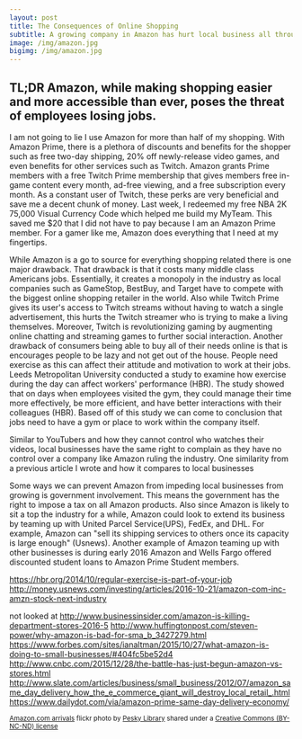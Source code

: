 ```yaml
---
layout: post
title: The Consequences of Online Shopping
subtitle: A growing company in Amazon has hurt local business all throughout the United States
image: /img/amazon.jpg
bigimg: /img/amazon.jpg
---
```

## TL;DR Amazon, while making shopping easier and more accessible than ever, poses the threat of employees losing jobs.

I am not going to lie I use Amazon for more than half of my shopping. With Amazon Prime, there is a plethora of discounts and benefits for the shopper such as free two-day shipping, 20% off newly-release video games, and even benefits for other services such as Twitch. Amazon grants Prime members with a free Twitch Prime membership that gives members free in-game content every month, ad-free viewing, and a free subscription every month. As a constant user of Twitch, these perks are very beneficial and save me a decent chunk of money. Last week, I redeemed my free NBA 2K 75,000 Visual Currency Code which helped me build my MyTeam. This saved me $20 that I did not have to pay because I am an Amazon Prime member. For a gamer like me, Amazon does everything that I need at my fingertips.


While Amazon is a go to source for everything shopping related there is one major drawback. That drawback is that it costs many middle class Americans jobs. Essentially, it creates a monopoly in the industry as local companies such as GameStop, BestBuy, and Target have to compete with the biggest online shopping retailer in the world. Also while Twitch Prime gives its user's access to Twitch streams without having to watch a single advertisement, this hurts the Twitch streamer who is trying to make a living themselves. Moreover, Twitch is revolutionizing gaming by augmenting online chatting and streaming games to further social interaction. Another drawback of consumers being able to buy all of their needs online is that is encourages people to be lazy and not get out of the house. People need exercise as this can affect their attitude and motivation to work at their jobs. Leeds Metropolitan University conducted a study to examine how exercise during the day can affect workers' performance (HBR). The study showed that on days when employees visited the gym, they could manage their time more effectively, be more efficient, and have better interactions with their colleagues (HBR). Based off of this study we can come to conclusion that jobs need to have a gym or place to work within the company itself.

Similar to YouTubers and how they cannot control who watches their videos, local businesses have the same right to complain as they have no control over a company like Amazon ruling the industry. One similarity from a previous article I wrote and how it compares to local businesses

Some ways we can prevent Amazon from impeding local businesses from growing is government involvement. This means the government has the right to impose a tax on all Amazon products. Also since Amazon is likely to sit a top the industry for a while, Amazon could look to extend its business by teaming up with United Parcel Service(UPS), FedEx, and DHL. For example, Amazon can "sell its shipping services to others once its capacity is large enough" (Usnews). Another example of Amazon teaming up with other businesses is during early 2016 Amazon and Wells Fargo offered discounted student loans to Amazon Prime Student members.

https://hbr.org/2014/10/regular-exercise-is-part-of-your-job
http://money.usnews.com/investing/articles/2016-10-21/amazon-com-inc-amzn-stock-next-industry

not looked at http://www.businessinsider.com/amazon-is-killing-department-stores-2016-5
http://www.huffingtonpost.com/steven-power/why-amazon-is-bad-for-sma_b_3427279.html
https://www.forbes.com/sites/ianaltman/2015/10/27/what-amazon-is-doing-to-small-businesses/#404fc5be52d4
http://www.cnbc.com/2015/12/28/the-battle-has-just-begun-amazon-vs-stores.html
http://www.slate.com/articles/business/small_business/2012/07/amazon_same_day_delivery_how_the_e_commerce_giant_will_destroy_local_retail_.html
https://www.dailydot.com/via/amazon-prime-same-day-delivery-economy/

<small> <a title="Amazon.com arrivals" href="https://flickr.com/photos/peskylibrary/1478686778">Amazon.com arrivals</a> flickr photo by <a href="https://flickr.com/people/peskylibrary">Pesky Library</a> shared under a <a href="https://creativecommons.org/licenses/by-nc-nd/2.0/">Creative Commons (BY-NC-ND) license</a> </small>
